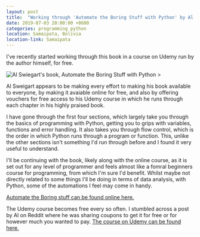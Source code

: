 ```yaml
---
layout: post
title:  "Working through 'Automate the Boring Stuff with Python' by Al Sweigart"
date: 2019-07-03 20:00:00 +0600
categories: programming python
location: Samaipata, Bolivia
location-link: Samaipata
---
```


I've recently started working through this book in a course on Udemy run by the author himself, for free.

<!--description-->

![Al Swiegart's book, Automate the Boring Stuff with Python >](http://automatetheboringstuff.com/images/automate_cover_medium.png)

Al Sweigart appears to be making every effort to making his book available to everyone, by making it avaiable online for free, and also by offering vouchers for free access to his Udemy course in which he runs through each chapter in his highly praised book.

I have gone through the first four sections, which largely take you through the basics of programming with Python, getting you to grips with variables, functions and error handling. It also takes you through flow control, which is the order in which Python runs through a program or function. This, unlike the other sections isn't something I'd run through before and I found it very useful to understand.

I'll be continuing with the book, likely along with the online course, as it is set out for any level of programmer and feels almost like a fomral beginners course for programming, from which I'm sure I'd benefit. Whilst maybe not directly related to some things I'll be doing in terms of data analysis, with Python, some of the automations I feel may come in handy.

[Automate the Boring stuff can be found online here.](http://automatetheboringstuff.com/)

The Udemy course becomes free every so often. I stumbled across a post by Al on Reddit where he was sharing coupons to get it for free or for however much you wanted to pay. [The course on Udemy can be found here.](https://www.udemy.com/automate/)
